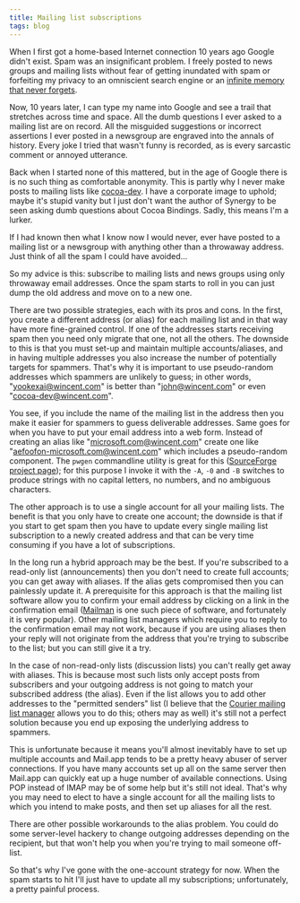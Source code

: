 ```yaml
---
title: Mailing list subscriptions
tags: blog
---
```


When I first got a home-based Internet connection 10 years ago Google didn't exist. Spam was an insignificant problem. I freely posted to news groups and mailing lists without fear of getting inundated with spam or forfeiting my privacy to an omniscient search engine or an [infinite memory that never forgets](http://web.archive.org/).

Now, 10 years later, I can type my name into Google and see a trail that stretches across time and space. All the dumb questions I ever asked to a mailing list are on record. All the misguided suggestions or incorrect assertions I ever posted in a newsgroup are engraved into the annals of history. Every joke I tried that wasn't funny is recorded, as is every sarcastic comment or annoyed utterance.

Back when I started none of this mattered, but in the age of Google there is is no such thing as comfortable anonymity. This is partly why I never make posts to mailing lists like [cocoa-dev](http://lists.apple.com/mailman/listinfo/cocoa-dev). I have a corporate image to uphold; maybe it's stupid vanity but I just don't want the author of Synergy to be seen asking dumb questions about Cocoa Bindings. Sadly, this means I'm a lurker.

If I had known then what I know now I would never, ever have posted to a mailing list or a newsgroup with anything other than a throwaway address. Just think of all the spam I could have avoided...

So my advice is this: subscribe to mailing lists and news groups using only throwaway email addresses. Once the spam starts to roll in you can just dump the old address and move on to a new one.

There are two possible strategies, each with its pros and cons. In the first, you create a different address (or alias) for each mailing list and in that way have more fine-grained control. If one of the addresses starts receiving spam then you need only migrate that one, not all the others. The downside to this is that you must set-up and maintain multiple accounts/aliases, and in having multiple addresses you also increase the number of potentially targets for spammers. That's why it is important to use pseudo-random addresses which spammers are unlikely to guess; in other words, "yookexai@wincent.com" is better than "john@wincent.com" or even "cocoa-dev@wincent.com".

You see, if you include the name of the mailing list in the address then you make it easier for spammers to guess deliverable addresses. Same goes for when you have to put your email address into a web form. Instead of creating an alias like "microsoft.com@wincent.com" create one like "aefoofon-microsoft.com@wincent.com" which includes a pseudo-random component. The `pwgen` commandline utility is great for this ([SourceForge project page](http://sourceforge.net/projects/pwgen/)); for this purpose I invoke it with the `-A`, `-0` and `-B` switches to produce strings with no capital letters, no numbers, and no ambiguous characters.

The other approach is to use a single account for all your mailing lists. The benefit is that you only have to create one account; the downside is that if you start to get spam then you have to update every single mailing list subscription to a newly created address and that can be very time consuming if you have a lot of subscriptions.

In the long run a hybrid approach may be the best. If you're subscribed to a read-only list (announcements) then you don't need to create full accounts; you can get away with aliases. If the alias gets compromised then you can painlessly update it. A prerequisite for this approach is that the mailing list software allow you to confirm your email address by clicking on a link in the confirmation email ([Mailman](http://www.gnu.org/software/mailman/index.html) is one such piece of software, and fortunately it is very popular). Other mailing list managers which require you to reply to the confirmation email may not work, because if you are using aliases then your reply will not originate from the address that you're trying to subscribe to the list; but you can still give it a try.

In the case of non-read-only lists (discussion lists) you can't really get away with aliases. This is because most such lists only accept posts from subscribers and your outgoing address is not going to match your subscribed address (the alias). Even if the list allows you to add other addresses to the "permitted senders" list (I believe that the [Courier mailing list manager](http://www.courier-mta.org/couriermlm.html) allows you to do this; others may as well) it's still not a perfect solution because you end up exposing the underlying address to spammers.

This is unfortunate because it means you'll almost inevitably have to set up multiple accounts and Mail.app tends to be a pretty heavy abuser of server connections. If you have many accounts set up all on the same server then Mail.app can quickly eat up a huge number of available connections. Using POP instead of IMAP may be of some help but it's still not ideal. That's why you may need to elect to have a single account for all the mailing lists to which you intend to make posts, and then set up aliases for all the rest.

There are other possible workarounds to the alias problem. You could do some server-level hackery to change outgoing addresses depending on the recipient, but that won't help you when you're trying to mail someone off-list.

So that's why I've gone with the one-account strategy for now. When the spam starts to hit I'll just have to update all my subscriptions; unfortunately, a pretty painful process.
